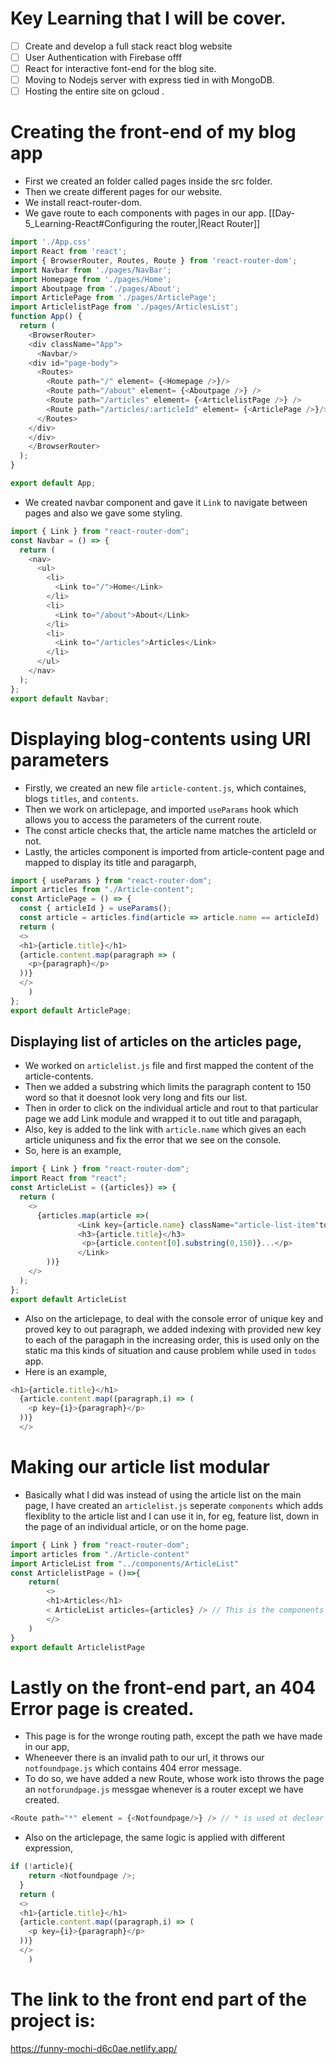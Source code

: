 # Key Learning that I will be cover. 
- [ ] Create and develop a full stack react blog website
- [ ] User Authentication with Firebase offf
- [ ] React for interactive font-end for the blog site.
- [ ] Moving to Nodejs server with express tied in with MongoDB.
- [ ] Hosting the entire site on gcloud .

# Creating the front-end of my blog app
- First we created an folder called pages inside the src folder.
- Then we create different pages for our website.
- We install react-router-dom.
- We gave route to each components with pages in our app. [[Day-5_Learning-React#Configuring the router,|React Router]]
```javascript
import './App.css'
import React from 'react';
import { BrowserRouter, Routes, Route } from 'react-router-dom';
import Navbar from './pages/NavBar';
import Homepage from './pages/Home';
import Aboutpage from './pages/About';
import ArticlePage from './pages/ArticlePage';
import ArticlelistPage from './pages/ArticlesList';
function App() {
  return (
    <BrowserRouter>   
    <div className="App">
      <Navbar/>    
    <div id="page-body">
      <Routes>
        <Route path="/" element= {<Homepage />}/>
        <Route path="/about" element= {<Aboutpage />} />
        <Route path="/articles" element= {<ArticlelistPage />} />
        <Route path="/articles/:articleId" element= {<ArticlePage />}/>
      </Routes>
    </div>
    </div>
    </BrowserRouter>
  );
}

export default App;
```
-  We created navbar component and gave it `Link` to navigate between pages and also we gave some styling.
```javascript
import { Link } from "react-router-dom";
const Navbar = () => {
  return (
    <nav>
      <ul>
        <li>
          <Link to="/">Home</Link>
        </li>
        <li>
          <Link to="/about">About</Link>
        </li>
        <li>
          <Link to="/articles">Articles</Link>
        </li>
      </ul>
    </nav>
  );
};
export default Navbar;
```
# Displaying blog-contents using URl parameters
- Firstly, we created an new file `article-content.js`, which containes, blogs `titles`, and `contents`.
- Then we work on articlepage, and imported `useParams` hook which  allows you to access the parameters of the current route.
- The const article checks that, the article name matches the articleId or not.
- Lastly, the articles component is imported from article-content page and mapped to display its title and paragarph, 
```javascript
import { useParams } from "react-router-dom";
import articles from "./Article-content";
const ArticlePage = () => {
  const { articleId } = useParams();
  const article = articles.find(article => article.name == articleId)
  return (
  <>
  <h1>{article.title}</h1>
  {article.content.map(paragraph => (
    <p>{paragraph}</p>
  ))}
  </>
    )
};
export default ArticlePage;
```
## Displaying list of articles on the articles page,
- We worked on `articlelist.js` file and first mapped the content of the article-contents.
- Then we added a substring which limits the paragraph content to 150 word so that it doesnot look very long and fits our list.
- Then in order to click on the individual article and rout to that particular page we add Link module and wrapped it to out title and paragaph,  
- Also, key is added to the link with `article.name` which gives an each article uniquness and fix the error that we see on the console.
- So, here is an example,
```javascript
import { Link } from "react-router-dom";
import React from "react";
const ArticleList = ({articles}) => {
  return (
    <>
      {articles.map(article =>(
               <Link key={article.name} className="article-list-item"to={`/articles/${article.name}`}>
               <h3>{article.title}</h3>
                <p>{article.content[0].substring(0,150)}...</p>
               </Link>  
        ))}
    </>
  );
};
export default ArticleList
```
- Also on the articlepage, to deal with the console error of unique key and proved key to out paragraph, we added indexing with provided new key to each of the paragaph in the increasing order, this is used only on the static ma this kinds of situation and cause problem while used in `todos` app.
- Here is an example,
```javascript
<h1>{article.title}</h1>
  {article.content.map((paragraph,i) => (
    <p key={i}>{paragraph}</p>
  ))}
  </>
```
# Making our article list modular
- Basically what I did was instead of using the article list on the main page, I have created an `articlelist.js` seperate `components` which adds flexiblity to the article list and I can use it in, for eg, feature list, down in the page of an individual article, or on the home page.
```javascript
import { Link } from "react-router-dom";
import articles from "./Article-content"
import ArticleList from "../components/ArticleList"
const ArticlelistPage = ()=>{
    return( 
        <>
        <h1>Articles</h1>
        < ArticleList articles={articles} /> // This is the components
        </>
    )
}
export default ArticlelistPage 
```
# Lastly on the front-end part, an 404 Error page is created.
- This page is for the wronge routing path, except the path we have made in our app,
- Wheneever there is an invalid path to our url, it throws our `notfoundpage.js` which contains 404 error message.
- To do so, we have added a new Route, whose work isto throws the page an `notforundpage.js` messgae whenever is a router except we have created.
```javascript
<Route path="*" element = {<Notfoundpage/>} /> // * is used ot declear that logic.
```
- Also on the articlepage, the same logic is applied with different expression,
```javascript
if (!article){
    return <Notfoundpage />;
  }
  return (
  <>
  <h1>{article.title}</h1>
  {article.content.map((paragraph,i) => (
    <p key={i}>{paragraph}</p>
  ))}
  </>
    )
```
# The link to the front end part of the project is:
https://funny-mochi-d6c0ae.netlify.app/

